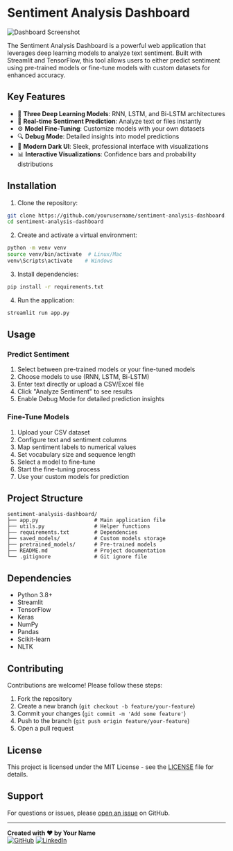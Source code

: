 # Sentiment Analysis Dashboard

![Dashboard Screenshot](https://via.placeholder.com/800x400.png?text=Sentiment+Analysis+Dashboard)

The Sentiment Analysis Dashboard is a powerful web application that leverages deep learning models to analyze text sentiment. Built with Streamlit and TensorFlow, this tool allows users to either predict sentiment using pre-trained models or fine-tune models with custom datasets for enhanced accuracy.

## Key Features

- 🧠 **Three Deep Learning Models**: RNN, LSTM, and Bi-LSTM architectures
- 🔮 **Real-time Sentiment Prediction**: Analyze text or files instantly
- ⚙️ **Model Fine-Tuning**: Customize models with your own datasets
- 🔍 **Debug Mode**: Detailed insights into model predictions
- 🎨 **Modern Dark UI**: Sleek, professional interface with visualizations
- 📊 **Interactive Visualizations**: Confidence bars and probability distributions

## Installation

1. Clone the repository:
```bash
git clone https://github.com/yourusername/sentiment-analysis-dashboard.git
cd sentiment-analysis-dashboard
```

2. Create and activate a virtual environment:
```bash
python -m venv venv
source venv/bin/activate  # Linux/Mac
venv\Scripts\activate    # Windows
```

3. Install dependencies:
```bash
pip install -r requirements.txt
```

4. Run the application:
```bash
streamlit run app.py
```

## Usage

### Predict Sentiment
1. Select between pre-trained models or your fine-tuned models
2. Choose models to use (RNN, LSTM, Bi-LSTM)
3. Enter text directly or upload a CSV/Excel file
4. Click "Analyze Sentiment" to see results
5. Enable Debug Mode for detailed prediction insights

### Fine-Tune Models
1. Upload your CSV dataset
2. Configure text and sentiment columns
3. Map sentiment labels to numerical values
4. Set vocabulary size and sequence length
5. Select a model to fine-tune
6. Start the fine-tuning process
7. Use your custom models for prediction

## Project Structure

```
sentiment-analysis-dashboard/
├── app.py                  # Main application file
├── utils.py                # Helper functions
├── requirements.txt        # Dependencies
├── saved_models/           # Custom models storage
├── pretrained_models/      # Pre-trained models
├── README.md               # Project documentation
└── .gitignore              # Git ignore file
```

## Dependencies

- Python 3.8+
- Streamlit
- TensorFlow
- Keras
- NumPy
- Pandas
- Scikit-learn
- NLTK

## Contributing

Contributions are welcome! Please follow these steps:

1. Fork the repository
2. Create a new branch (`git checkout -b feature/your-feature`)
3. Commit your changes (`git commit -m 'Add some feature'`)
4. Push to the branch (`git push origin feature/your-feature`)
5. Open a pull request

## License

This project is licensed under the MIT License - see the [LICENSE](LICENSE) file for details.

## Support

For questions or issues, please [open an issue](https://github.com/yourusername/sentiment-analysis-dashboard/issues) on GitHub.

---

**Created with ❤️ by Your Name**  
[![GitHub](https://img.shields.io/badge/GitHub-Profile-blue?style=flat&logo=github)](https://github.com/yourusername)
[![LinkedIn](https://img.shields.io/badge/LinkedIn-Profile-blue?style=flat&logo=linkedin)](https://linkedin.com/in/yourprofile)
